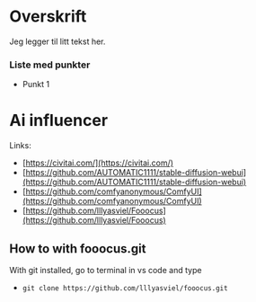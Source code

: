 # Overskrift

Jeg legger til litt tekst her.

### Liste med punkter
- Punkt 1

# Ai influencer

Links:
- [https://civitai.com/](https://civitai.com/)
- [https://github.com/AUTOMATIC1111/stable-diffusion-webui](https://github.com/AUTOMATIC1111/stable-diffusion-webui)
- [https://github.com/comfyanonymous/ComfyUI](https://github.com/comfyanonymous/ComfyUI)
- [https://github.com/lllyasviel/Fooocus](https://github.com/lllyasviel/Fooocus)

## How to with fooocus.git
With git installed, go to terminal in vs code and type
- `git clone https://github.com/lllyasviel/fooocus.git`